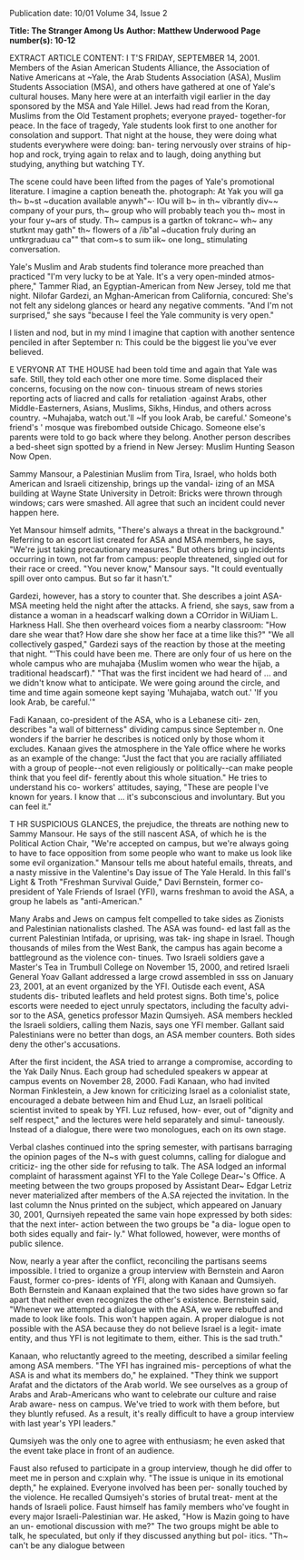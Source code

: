 Publication date: 10/01
Volume 34, Issue 2

**Title: The Stranger Among Us**
**Author: Matthew Underwood**
**Page number(s): 10-12**

EXTRACT ARTICLE CONTENT:
I
T'S FRIDAY, SEPTEMBER 14, 
2001. Members of the Asian 
American Students Alliance, 
the Association of Native Americans 
at 
~Yale, 
the 
Arab 
Students 
Association 
(ASA), 
Muslim 
Students Association (MSA), and others 
have gathered at one of Yale's cultural 
houses. Many here were at an interfaith 
vigil earlier in the day sponsored by the 
MSA and Yale Hillel. Jews had read from 
the Koran, Muslims from the Old 
Testament prophets; everyone prayed-
together-for peace. In the face of 
tragedy, Yale students look first to one 
another for consolation and support. 
That night at the house, they were doing 
what students everywhere were doing: ban-
tering nervously over strains of hip-hop and 
rock, trying again to relax and to laugh, 
doing anything but studying, anything but 
watching TY. 

The scene could have been lifted from the 
pages of Yale's promotional literature. I imagine 
a caption beneath the. photograph: At Yak you 
will ga th~ b~st ~ducation available anywh"~· lOu 
will b~ in th~ vibrantly div~~ company of your purs, 
th~ group who will probably teach you th~ most in your 
four y~ars of study. Th~ campus is a gartkn of tokranc~ 
wh~ any stutknt may gath" th~ flowers of a /ib"al 
~ducation fruly during an untkrgraduau ca"" 
that com~s to sum iik~ one long_ stimulating 
conversation. 

Yale's Muslim and Arab students find 
tolerance more preached than practiced 
"I'm very lucky to be at Yale. It's a very open-minded atmos-
phere," Tammer Riad, an Egyptian-American from New Jersey, told 
me that night. Nilofar Gardezi, an Mghan-American from 
California, concured: She's not felt any sidelong glances or heard 
any negative comments. "And I'm not surprised," she says "because 
I feel the Yale community is very open." 

I listen and nod, but in my mind I imagine that caption with 
another sentence penciled in after September n: This could be the 
biggest lie you've ever believed. 

E
VERYONR AT THE HOUSE had been told time and again that 
Yale was safe. Still, they told each other one more time. 
Some displaced their concerns, focusing on the now con-
tinuous stream of news stories 
reporting acts of liacred and calls 
for retaliation ·against Arabs, 
other Middle-Easterners, Asians, 
Muslims, Sikhs, Hindus, and 
others 
across 
country. 
~Muhajaba, watch out.'ll 
~If you look Arab, be careful.' 
Someone's friend's ' mosque was firebombed outside Chicago. 
Someone else's parents were told to go back where they belong. 
Another person describes a bed-sheet sign spotted by a friend in 
New Jersey: Muslim Hunting Season Now Open. 

Sammy Mansour, a Palestinian Muslim from Tira, Israel, who 
holds both American and Israeli citizenship, brings up the vandal-
izing of an MSA building at Wayne State University in Detroit: 
Bricks were thrown through windows; cars were smashed. All agree 
that such an incident could never happen here. 

Yet Mansour himself admits, "There's always a threat in the 
background." Referring to an escort list created for ASA and MSA 
members, he says, "We're just taking precautionary measures." But 
others bring up incidents occurring in town, not far from campus: 
people threatened, singled out for their race or creed. "You never 
know," Mansour says. "It could eventually spill over onto campus. 
But so far it hasn't." 

Gardezi, however, has a story to counter that. She describes a 
joint ASA-MSA meeting held the night after the attacks. A friend, she 
says, saw from a distance a woman in a headscarf walking down a 
COrridor in WiUiam L. Harkness Hall. She then overheard voices 
fiom a nearby classroom: "How dare she wear that? How dare she 
show her face at a time like this?" "We all collectively gasped," 
Gardezi says of the reaction by those at the meeting that night. 
"'This could have been me. There are only four of us here on the 
whole campus who are muhajaba {Muslim women who wear the 
hijab, a traditional headscarf)." "That was the first incident we had 
heard of ... and we didn't know what to anticipate. We were going 
around the circle, and time and time again someone kept saying 
'Muhajaba, watch out.' 'If you look Arab, be careful.'" 

Fadi Kanaan, co-president of the ASA, who is a Lebanese citi-
zen, describes "a wall of bitterness" dividing campus since 
September n. One wonders if the barrier he describes is noticed 
only by those whom it excludes. Kanaan gives the atmosphere in the 
Yale office where he works as an example of the change: "Just the 
fact that you are racially affiliated with a group of people--not even 
religiously or politically--can make people think that you feel dif-
ferently about this whole situation." He tries to understand his co-
workers' attitudes, saying, "These are people I've known for years. I 
know that ... it's subconscious and involuntary. But you can feel it." 

T
HR SUSPICIOUS GLANCES, the prejudice, the threats are 
nothing new to Sammy Mansour. He says of the still 
nascent ASA, of which he is the Political Action Chair, 
"We're accepted on campus, but we're always going to have to face 
opposition from some people who want to make us look like some 
evil organization." Mansour tells me about hateful emails, threats, 
and a nasty missive in the Valentine's Day issue of The Yale Herald. 
In this fall's Light & Troth "Freshman Survival Guide," Davi 
Bernstein, former co-president of Yale Friends of Israel (YFI), warns 
freshman to avoid the ASA, a group he labels as "anti-American." 

Many Arabs and Jews on campus felt compelled to take sides 
as Zionists and Palestinian nationalists clashed. The ASA was found-
ed last fall as the current Palestinian Intifada, or uprising, was tak-
ing shape in Israel. Though thousands of miles from the West Bank, 
the campus has again become a battleground as the violence con-
tinues. Two Israeli soldiers gave a Master's Tea in Trumbull College 
on November 15, 2000, and retired Israeli General Yoav Gallant 
addressed a large crowd assembled in sss on January 23, 2001, at an 
event organized by the YFI. Outisde each event, ASA students dis-
tributed leaflets and held protest signs. Both time's, police escorts 
were needed to eject unruly spectators, including the faculty advi-
sor to the ASA, genetics professor Mazin 
Qumsiyeh. ASA members heckled the Israeli 
soldiers, calling them Nazis, says one YFI 
member. Gallant said Palestinians were no 
better than dogs, an ASA member counters. 
Both sides deny the other's accusations. 

After the first incident, the ASA tried to 
arrange a compromise, according to the 
Yak Daily Nnus. Each group had scheduled 
speakers w appear at campus events on 
November 28, 2000. Fadi Kanaan, who 
had invited Norman Finklestein, a Jew 
known for criticizing Israel as a colonialist 
state, encouraged a debate between him 
and Ehud Luz, an Israeli political scientist 
invited to speak by YFI. Luz refused, how-
ever, out of "dignity and self respect," and 
the lectures were held separately and simul-
taneously. Instead of a dialogue, there were 
two monologues, each on its own stage. 

Verbal clashes continued into the 
spring semester, with partisans barraging 
the opinion pages of the N~s with guest 
columns, calling for dialogue and criticiz-
ing the other side for refusing to talk. The 
ASA lodged an informal complaint of 
harassment against YFI to the Yale College 
Dear~'s Office. A meeting between the two 
groups proposed by Assistant Dear~ Edgar 
Letriz never materialized after members of 
the A.SA rejected the invitation. In the last 
column the Nnus printed on the subject, 
which appeared on January 30, 2001, 
Qurnsiyeh repeated the same vain hope 
expressed by both sides: that the next inter-
action between the two groups be "a dia-
logue open to both sides equally and fair-
ly." What followed, however, were months 
of public silence. 

Now, nearly a year after the conflict, 
reconciling the partisans seems impossible. 
I tried to organize a group interview with 
Bernstein and Aaron Faust, former co-pres-
idents of YFI, along with Kanaan and 
Qumsiyeh. Both Bernstein and Kanaan 
explained that the two sides have grown so 
far apart that neither even recognizes the 
other's 
existence. 
Bernstein 
said, 
"Whenever we attempted a dialogue with 
the ASA, we were rebuffed and made to look 
like fools. This won't happen again. A 
proper dialogue is not possible with the ASA 
because they do not believe Israel is a legit-
imate entity, and thus YFI is not legitimate 
to them, either. This is the sad truth." 

Kanaan, who reluctantly agreed to the 
meeting, described a similar feeling among 
ASA members. "The YFI has ingrained mis-
perceptions of what the ASA is and what its 
members do," he explained. "They think 
we support Arafat and the dictators of the 
Arab world. We see ourselves as a group of 
Arabs and Arab-Americans who want to 
celebrate our culture and raise Arab aware-
ness on campus. We've tried to work with 
them before, but they bluntly refused. As a 
result, it's really difficult to have a group 
interview with last year's YPI leaders." 

Qumsiyeh was the only one to agree with 
enthusiasm; he even asked that the event 
take place in front of an audience. 

Faust also refused to participate in a 
group interview, though he did offer to 
meet me in person and c:xplain why. "The 
issue is unique in its emotional depth," he 
explained. Everyone involved has been per-
sonally touched by the violence. He 
recalled Qumsiyeh's stories of brutal treat-
ment at the hands of Israeli police. Faust 
himself has family members who've fought 
in every major Israeli-Palestinian war. He 
asked, "How is Mazin going to have an un-
emotional discussion with me?" The two 
groups might be able to talk, he speculated, 
but only if they discussed anything but pol-
itics. "Th~ can't be any dialogue between